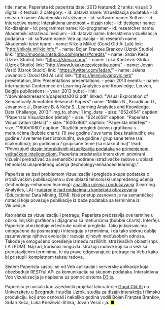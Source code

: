 title: 
    name: Paperista
id: paperista
date: 2013
featured: 2
ranks:
    visual: 3
    digital: 4
    textual: 2
category: 
    - id: dataviz
      name: Vizuelizacija podataka
    - id: research
      name: Akademsko istraživanje
    - id: software
      name: Softver
    - id: interactive
      name: Interaktivna umetnost + dizajn
role:
    - id: designer
      name: Ko-dizajner
    - id: programmer
      name: Ko-programer
    - id: researcher
      name: Akademski istraživač
medium:
    - id: dataviz
      name: Interaktivna vizuelizacija podataka
    - id: software
      name: Veb aplikacija
    - id: research
      name: Akademski tekst
team:
    - name: Nikola Milikić (Good Old AI Lab)
      link: "http://nikola.milikic.info/"
    - name: Bojan Franzee Brankov (Uzrok Studio)
      link: "http://moonburntstudio.com/press/#credits"
    - name: Srđan Keča (Uzrok Studio)
      link: "https://skeca.com/"
    - name: Luka Knežević-Strika (Uzrok Studio)
      link: "http://www.lukaknezevicstrika.com/"
    - name: Jovan Vesić (Uzrok Studio)
      link: "https://twitter.com/1edan/"
    - name: Jelena Jovanović (Good Old AI Lab)
      link: "https://jelenajovanovic.net/"
presentation_title: Presentations
presentations:
    - year: 2013
      events:
        - name: <span class='italic-style'>International Conference on Learning Analytics and Knowledge</span>, Leuven, Belgija
publications:
    - year: 2013
      pubs:
        - link: "/download/research/paperista2013.pdf"
          linked: "Visual Exploration of Semantically Annotated Research Papers"
          name: "Milikic N., Krcadinac U., Jovanovic J., Brankov B. & Keča S., Learning Analytics and Knowledge. Data Challenge, 2013."
img_to_show: 1
img_data:
    - size: "652x654"
      caption: "Paperista Visualization (detalj)"
    - size: "924x658"
      caption: "Paperista Visualization (detalj)"
    - size: "1600x960"
      caption: "Paperista interfejs"
    - size: "1600x1080"
      caption: "Različiti pregledi (views) grafikona s mehurićima (bubble chart): (1) sve godine / sve teme (bez istaknutih); sve godine / sve teme (bez istaknutih); sve godine / grupisane teme (sa istaknutima); po godinama / grupisane teme (sa istaknutima)" 
lead: "Povezujući <a href='/rad/projekti/category/dataviz'>dizajn interaktivnih vizuelizacija podataka</a> sa <a href='/rad/projekti/category/ai'>primenjenom veštačkom inteligencijom</a>, Paperista predstavlja interaktivni animirani vizuelni pretraživač za semantički anotirane istraživačke radove u oblasti tehnološki unapređenog učenja (<span class='italic-style'>technology-enhanced learning</span>)."

Paperista se bavi problemom vizuelizacije i pregleda skupa podataka o istraživačkim publikacijama u dve oblasti tehnološki unapređenog učenja (<span class='italic-style'>technology-enhanced learning</span>): <a href="https://en.wikipedia.org/wiki/Learning_analytics" target="_blank">analitika učenja i podučavanja</a> (<span class='italic-style'>Learning Analytics</span>, LA) i <a href="https://en.wikipedia.org/wiki/Educational_data_mining" target="_blank">rudarenje nad podacima u kontekstu obrazovanja</a> (<span class='italic-style'>Educational Data Mining</span>, EDM). Naš pristup zasnovan je na semantičkoj notaciji koja povezuje publikacije iz baze podataka sa terminima iz Vikipedije.

Kao alatka za vizuelizaciju i pretragu, Paperista predstavlja ove termine u obliku linijskih grafikona i dijagrama sa mehurićima (<span class='italic-style'>bubble charts</span>). Interfejs Paperiste obezbeđuje višestruke načine pregleda. Tako je korisnicima omogućeno da posmatraju i interaguju s terminima, i da tako steknu dublje razumevanje njihove evolucije i razvoja njihovih međusobnih odnosa. Takođe je omogućeno poređenje između različitih istraživačkih oblasti (npr. LA i EDM). Najzad, korisnici mogu da istražuju radove koji su u vezi sa predstavljenim terminima, te da prave odgovarajuće pretrage na Vebu kako bi pristupili kompletnom tekstu radova.

Sistem Paperista sastoji se od Veb aplikacije i serverske aplikacije koja obezbeđuje RESTful API za komunikaciju sa skupom podataka. Interaktivna Veb vizuelizacija je napisana uz pomoć sistema <a href="https://d3js.org/" target="_blank">D3.js</a>.

Paperista je nastala kao zajednički projekat laboratorije <a href="https://goodoldai.org/" target="_blank">Good Old AI</a> na Univerzitetu u Beogradu i studija Uzrok, studija za dizajn interakcija i filmsku produkciju, koji smo osnovali i nekoliko godina vodili Bojan Franzee Brankov, Srđan Keča, Luka Knežević-Strika, Jovan Vesić i ja. <mark>&#9632;</mark>